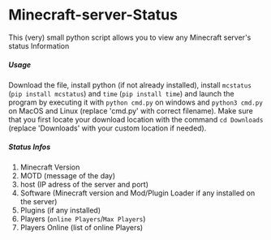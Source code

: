 # Minecraft-server-Status
This (very) small python script allows you to view any Minecraft server's status Information
##### Usage
Download the file, install python (if not already installed), install `mcstatus` (`pip install mcstatus`) and `time` (`pip install time`) and launch the program by executing it with `python cmd.py` on windows and `python3 cmd.py` on MacOS and Linux (replace 'cmd.py' with correct filename). Make sure that you first locate your download location with the command `cd Downloads` (replace 'Downloads' with your custom location if needed).

##### Status Infos
1. Minecraft Version
2. MOTD (message of the day)
3. host (IP adress of the server and port)
4. Software (Minecraft version and Mod/Plugin Loader if any installed on the server)
5. Plugins (if any installed)
6. Players (`online Players`/`Max Players`)
7. Players Online (list of online Players)
